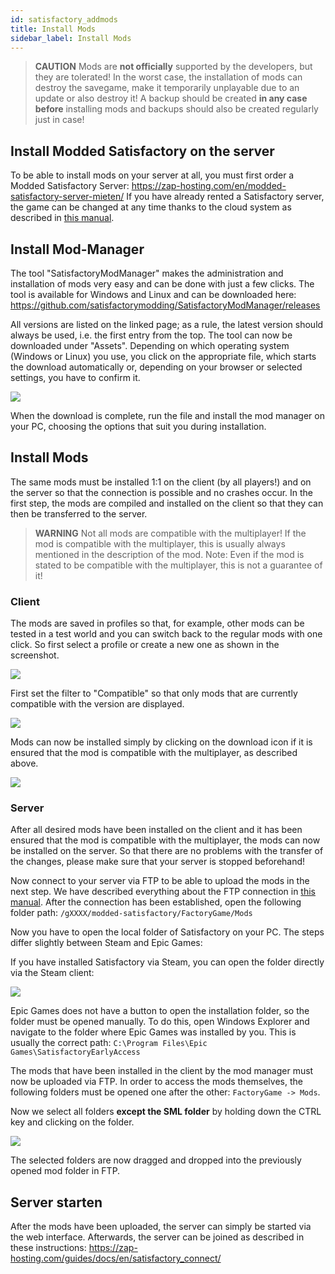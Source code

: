 ```yaml
---
id: satisfactory_addmods
title: Install Mods
sidebar_label: Install Mods
---
```


> **CAUTION**
> Mods are **not officially** supported by the developers, but they are tolerated!
> In the worst case, the installation of mods can destroy the savegame, make it temporarily unplayable due to an update or also destroy it!
> A backup should be created **in any case before** installing mods and backups should also be created regularly just in case!

## Install Modded Satisfactory on the server

To be able to install mods on your server at all, you must first order a Modded Satisfactory Server: https://zap-hosting.com/en/modded-satisfactory-server-mieten/
If you have already rented a Satisfactory server, the game can be changed at any time thanks to the cloud system as described in [this manual](https://zap-hosting.com/guides/docs/en/gameserver_gameswitch/).

## Install Mod-Manager

The tool "SatisfactoryModManager" makes the administration and installation of mods very easy and can be done with just a few clicks.
The tool is available for Windows and Linux and can be downloaded here: https://github.com/satisfactorymodding/SatisfactoryModManager/releases

All versions are listed on the linked page; as a rule, the latest version should always be used, i.e. the first entry from the top.
The tool can now be downloaded under "Assets". Depending on which operating system (Windows or Linux) you use, you click on the appropriate file, which starts the download automatically or, depending on your browser or selected settings, you have to confirm it.

![](https://screensaver01.zap-hosting.com/index.php/s/e7q5qCBP7D4ZL5g/preview)

When the download is complete, run the file and install the mod manager on your PC, choosing the options that suit you during installation.

## Install Mods

The same mods must be installed 1:1 on the client (by all players!) and on the server so that the connection is possible and no crashes occur.
In the first step, the mods are compiled and installed on the client so that they can then be transferred to the server.

> **WARNING**
> Not all mods are compatible with the multiplayer!
> If the mod is compatible with the multiplayer, this is usually always mentioned in the description of the mod.
> Note: Even if the mod is stated to be compatible with the multiplayer, this is not a guarantee of it!

### Client

The mods are saved in profiles so that, for example, other mods can be tested in a test world and you can switch back to the regular mods with one click.
So first select a profile or create a new one as shown in the screenshot.

![](https://screensaver01.zap-hosting.com/index.php/s/EMFsKnrsowZAxJE/preview)

First set the filter to "Compatible" so that only mods that are currently compatible with the version are displayed.

![](https://screensaver01.zap-hosting.com/index.php/s/jg82aG3ketFxesD/preview)

Mods can now be installed simply by clicking on the download icon if it is ensured that the mod is compatible with the multiplayer, as described above.

![](https://screensaver01.zap-hosting.com/index.php/s/CH2pBzS8iXxEpRz/preview)

### Server

After all desired mods have been installed on the client and it has been ensured that the mod is compatible with the multiplayer, the mods can now be installed on the server. 
So that there are no problems with the transfer of the changes, please make sure that your server is stopped beforehand!

Now connect to your server via FTP to be able to upload the mods in the next step.
We have described everything about the FTP connection in [this manual](https://zap-hosting.com/guides/docs/en/gameserver_ftpaccess/).
After the connection has been established, open the following folder path: `/gXXXX/modded-satisfactory/FactoryGame/Mods`

Now you have to open the local folder of Satisfactory on your PC.
The steps differ slightly between Steam and Epic Games:

<!--DOCUSAURUS_CODE_TABS-->

<!--Steam-->
If you have installed Satisfactory via Steam, you can open the folder directly via the Steam client:

![](https://screensaver01.zap-hosting.com/index.php/s/ryEKHqEQFDBkkME/preview)

<!--Epic Games-->
Epic Games does not have a button to open the installation folder, so the folder must be opened manually.
To do this, open Windows Explorer and navigate to the folder where Epic Games was installed by you.
This is usually the correct path: `C:\Program Files\Epic Games\SatisfactoryEarlyAccess`

<!--END_DOCUSAURUS_CODE_TABS-->

The mods that have been installed in the client by the mod manager must now be uploaded via FTP.
In order to access the mods themselves, the following folders must be opened one after the other: `FactoryGame -> Mods`.

Now we select all folders **except the SML folder** by holding down the CTRL key and clicking on the folder.

![](https://screensaver01.zap-hosting.com/index.php/s/jCNjLHiF3JRgB24/preview)

The selected folders are now dragged and dropped into the previously opened mod folder in FTP. 

## Server starten

After the mods have been uploaded, the server can simply be started via the web interface.
Afterwards, the server can be joined as described in these instructions: https://zap-hosting.com/guides/docs/en/satisfactory_connect/
